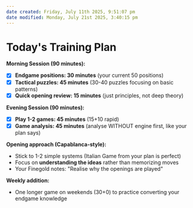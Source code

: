 ```yaml
---
date created: Friday, July 11th 2025, 9:51:07 pm
date modified: Monday, July 21st 2025, 3:40:15 pm
---
```


# Today's Training Plan

**Morning Session (90 minutes):**
- [x] **Endgame positions: 30 minutes** (your current 50 positions)
- [x] **Tactical puzzles: 45 minutes** (30-40 puzzles focusing on basic patterns)
- [x] **Quick opening review: 15 minutes** (just principles, not deep theory)

**Evening Session (90 minutes):**
- [x] **Play 1-2 games: 45 minutes** (15+10 rapid)
- [x] **Game analysis: 45 minutes** (analyse WITHOUT engine first, like your plan says)

**Opening approach (Capablanca-style):**
- Stick to 1-2 simple systems (Italian Game from your plan is perfect)
- Focus on **understanding the ideas** rather than memorizing moves
- Your Finegold notes: "Realise why the openings are played"

**Weekly addition:**
- One longer game on weekends (30+0) to practice converting your endgame knowledge
